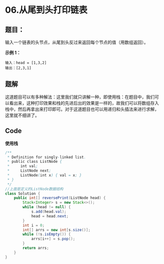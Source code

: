 # 06.从尾到头打印链表

## 题目：

输入一个链表的头节点，从尾到头反过来返回每个节点的值（用数组返回）。

**示例 1：**

```
输入：head = [1,3,2]
输出：[2,3,1]
```

## 题解

这道题目可以有多种解法：这里我们就只讲解一种，即使用栈：在题目中，我们可以看出来，这种打印效果和栈的先进后出的效果是一样的，故我们可以将数组存入栈中，然后再拿出来打印即可。对于这道题目也可以用递归和头插法来进行求解，这里就不细讲了。

## Code

**使用栈**

```java
/**
 * Definition for singly-linked list.
 * public class ListNode {
 *     int val;
 *     ListNode next;
 *     ListNode(int x) { val = x; }
 * }
 */
//上面是定义的ListNode数据结构
class Solution {
    public int[] reversePrint(ListNode head) {
        Stack<Integer> s = new Stack<>();
        while (head != null) {
            s.add(head.val);
            head = head.next;
        }
        int i = 0;
        int[] arrs = new int[s.size()];
        while (!s.isEmpty()) {
            arrs[i++] = s.pop();
        }
        return arrs;
    }
}
```



